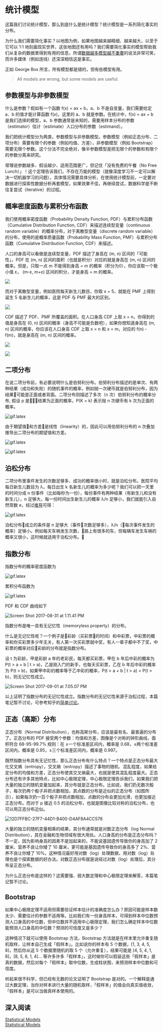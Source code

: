 # 统计模型
这篇我们讨论统计模型，那么到底什么是统计模型？统计模型是一系列简化事实的分布。

为什么我们需要简化事实？以地图为例，如果地图越来越精细、越来越大，以至于它可以 1:1 地刻画现实世界，这张地图还有用吗？我们需要简化事实的模型帮助我们从复杂的数据里得到有用的信息，所谓[数据越多模型越不重要](https://scensci.wordpress.com/2012/12/14/big-data-or-pig-data/)的说法非常可笑，而许多媒体（例如连线）还深深相信这是事实。

正如 George Box 所言，所有模型都是错的，但有些模型有用。

> All models are wrong, but some models are useful.    

## 参数模型与非参数模型
什么是参数？假如有一个函数 f(x) = ax + b，a、b 不是自变量，我们需要给定 a、b 的值才能计算函数 f(x)，这里的 a、b 就是参数。在统计中，f(x) = ax + b 是我们选择的模型，a、b 参数通常是未知的，需要用样本分布的参数（estimator）估计（estimate）人口分布的参数（estimand）。

我们把统计模型分为两类，参数模型与非参数模型。参数模型（例如正态分布、二项分布）需要有限个的参数（例如均值、方差），非参数模型（例如 Bootstrap）需要无限个参数。这个分法不完全绝对，像半参数模型是把无限个的参数和有限个的参数分离来研究。

常理说参数越多、假设越少、适用范围更广，但记住「没有免费的午餐（No Free Lunch）」！这个定理告诉我们，不存在万能的模型（就像深度学习不一定可以解决一切机器学习的问题），具体情况需要具体分析，在使用统计模型前，一定要对数据进行探索性数据分析再套模型，如果效果不佳，再继续尝试，数据科学是不断往复尝试（iterative）的过程。

## 概率密度函数与累积分布函数
我们使用概率密度函数（Probability Density Function, PDF）与累积分布函数（Cumulative Distribution Function, CDF）来描述连续型变量（continuous random variable）的概率分布，对于离散型变量（discrete random variable）的分布，使用的是概率质量函数（Probability Mass Function, PMF）与累积分布函数（Cumulative Distribution Function, CDF）来描述。

人口的身高可以看做是连续型变量，PDF 描述了身高在 (m, n) 区间的「可能性」，PDF 在 (m, n) 区间的面积（也就是积分）对应的就是身高在 (m, n) 区间的概率。但是，只取一点 m 不能得到身高 = m 的概率（积分为0），你应该取一个极小值 ε， (m-ε, m+ε) 区间的积分，才是身高 = m 的概率。

![](pics/PDF.png)

而对于离散型变量，例如医院每天新生儿数目，你取 x = 5，就能在 PMF 上得到诞生 5 名新生儿的概率，这是 PDF 与 PMF 最大的区别。

![](pics/PMF.png)

CDF 描述了 PDF、PMF 所覆盖的面积。在人口身高 CDF 上取 x = n，你得到的值是身高在 (0, n) 区间的概率（身高不可能是负数吧），如果你想知道身高在 (m, n) 区间的概率，你应该在人口身高 CDF 上取 x = n 和 x = m，对应的 f(n) - f(m)，就是身高在 (m, n) 区间的概率。

![](pics/CCDF.png)

![](pics/DCDF.png)

## 二项分布
在说二项分布前，有必要说明什么是伯努利分布。伯努利分布描述的是单次、有两种结果（成功和失败）的随机事件的概率，例如抛一次硬币就是伯努利分布，因为结果可能是正面或者背面。二项分布则描述了多次（n 次）伯努利分布的概率分布, 假设 p 是结果为正面的概率，P(K = k) 表示抛 n 次硬币有 k 次为正面的概率。

![gif.latex](https://i.loli.net/2017/09/01/59a93d6c09aba.gif)

由于期望值和方差是线性（linearity）的，因此可以用伯努利分布的 n 次叠加推导出二项分布的期望值和方差。

![gif.latex](https://i.loli.net/2017/09/01/59a93d9217a2e.gif)

![gif.latex](https://i.loli.net/2017/09/01/59a93dbb1a138.gif)

## 泊松分布
二项分布里事件发生的次数足够多、成功的概率很小时，就是泊松分布。医院平均每日新生儿数目为 λ，每日出生 k 名新生儿的概率为多少呢？我们可以把一天里的时间分成 n 份事件（比如每秒为一份），每份事件有两种结果（有新生儿和没有新生儿），n 足够大，每一份时间出生新生儿的概率 λ/n 足够小，我们就能引入自然常数 e，经过[推导](http://lijiawei.cc/2017/04/07/poisson/)可得：

![gif.latex](https://i.loli.net/2017/09/01/59a93e22f096d.gif)

泊松分布成立的条件是 n 足够大（事件次数足够多），λ/n（每次事件发生的概率）足够小。例如每天车祸发生次数，路上有很多的车，但每辆车发生车祸的概率又很小，这时候就适用于泊松分布。

## 指数分布
指数分布的概率密度函数为

![gif.latex](https://i.loli.net/2017/09/01/59a93e57d6cbf.gif)

累积分布函数为

![gif.latex](https://i.loli.net/2017/09/01/59a93e6c3d461.gif)

PDF 和 CDF 曲线如下

![Screen Shot 2017-08-31 at 1.11.41 PM](https://i.loli.net/2017/08/31/59a79a9a17c6d.png)

指数分布是唯一具有无记忆性（memoryless property）的分布。

什么是无记忆性呢？一个例子是彩龄（买彩票的时间）和中彩票，中彩票的概率和你买彩票多少年无关，有人第一次买彩票就中奖，有人一辈子都中不了奖，中彩票的概率对应彩龄的分布就是指数分布。

设 t 为彩龄，甲是彩龄 a 年的老彩民，每天都买彩票，甲在 b 年后中彩的概率为 P(t > a + b | t > a)，乙是刚入门的新手，也每天买彩票，乙在 b 年后中彩的概率为 P(t > b)，如果甲中彩的概率等于乙中彩的概率，P(t > a + b | t > a) = P(t > b)，则无记忆性成立。

![Screen Shot 2017-09-01 at 7.05.07 PM](https://i.loli.net/2017/09/01/59a93ef3ec305.png)

以上证明了指数分布的无记忆性成立。指数分布的无记忆性来源于泊松过程，本篇笔记暂不讨论，可参考知乎的[简单讨论](https://www.zhihu.com/question/36965252)。

## 正态（高斯）分布
正态分布（Normal Distribution），也称高斯分布，应该是最有名、最普遍的分布了。正态分布的 PDF 接受两个参数：均值和方差，图像是个对称的钟形曲线，面积符合 68-95-99.7% 规则：在 ±一个标准差区间内，概率是 0.68，±两个标准差区间内，概率是 0.95，±三个标准差区间内，概率是 0.997。

既然指数分布具有无记忆性，那么正态分布有什么特点？一个特点是正态分布最大化交叉熵（entropy），交叉熵（entropy）描述了事物的随机、混乱程度，如果给定分布的均值和方差，正态分布使其交叉熵最大，也就是使其混乱程度最大。正态分布还有许多其他特点，比如中心极限定理，中心极限定理告诉我们，如果我们把大量的独立的随机变量加起来，其分布就是正态分布。比如说，我们扔无数次骰子，每次扔两个骰子并把点数相加，其点数的分布是近似的正态分布（如图所示），如果每次扔一百个骰子并把点数相加，点数的分布会更加光滑，也更加接近正态分布。而对于 p 接近 0.5 的泊松分布，也就是图像比较对称的泊松分布，也可以用正态分布近似。

![12D7FFBC-27F7-44D1-B400-D4AF8A4CC578](https://i.loli.net/2017/09/01/59a93c577fdd9.png)

大量的独立的随机变量相乘的结果，其分布通常就是对数正态分布（log Normal Distribution），其在金融和生物领域有很大用处。人口身高的分布是正态分布吗？不一定，因为影响身高的因素不是加起来的，不能说基因遗传导致你的身高加了 2 厘米、营养不良让你矮了 10 厘米，更可能是基因遗传导致你的身高多了 2%、营养不良让你矮了 10%。这种情况最好用对数（log）处理数据，用对数（log）处理也是个探索数据的好办法。对数正态分布就是说经过对数（log）处理后，其分布呈正态分布。

为什么正态分布是这样的？这需要强、弱大数定理和中心极限定理来解答，本篇笔记暂不讨论。

## Bootstrap
如果中心极限定理不适用但需要验证样本估计的准确度怎么办？原因可能是样本数太少、需要估计的参数不适用等。比如我们有一份身高样本，可得到样本中位数预测人口身高的中位数，但中位数并不适用中心极限定理，我们怎么确定样本中位数能预测人口身高的中位数？预测的可信度又是多少？

这种情况下就可以使用 Bootstrap 方法，Bootstrap 方法就是在样本里允许重复随机取样，让样本自己生成「假样本」。比如说你的样本有 5 个数据，[1, 3, 4, 5, 8]，然后你从这 5 个数据里随机的取 5 个（允许重复），结果可能是 [4, 5, 4, 1, 8]，[8, 5, 8, 1, 4]… 等许多许多「假样本」，这时候你可以假装这些「假样本」是真的数据，然后对每个「假样本」取中位数，生成柱状图，来预测样本中位数和可信度。

听起来很不科学，但已经有无数的论文证明了 Bootstrap 是对的。一个解释是通过大数定理，当你对样本进行大量的随机取样，「假样本」的值会向真实值收敛，「假样本」是可以当做真样本使用的。

## 深入阅读
[Statistical Models](https://book.douban.com/subject/4218659/)  
[Statistical Models](https://book.douban.com/subject/4057698/)
